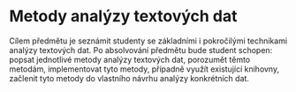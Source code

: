 # Metody analýzy textových dat

Cílem předmětu je seznámit studenty se základními i pokročilými technikami analýzy textových dat. Po absolvování
předmětu bude student schopen:
popsat jednotlivé metody analýzy textových dat, porozumět těmto metodám, implementovat tyto metody, případně využít
existující knihovny, začlenit tyto metody do vlastního návrhu analýzy konkrétních dat.
